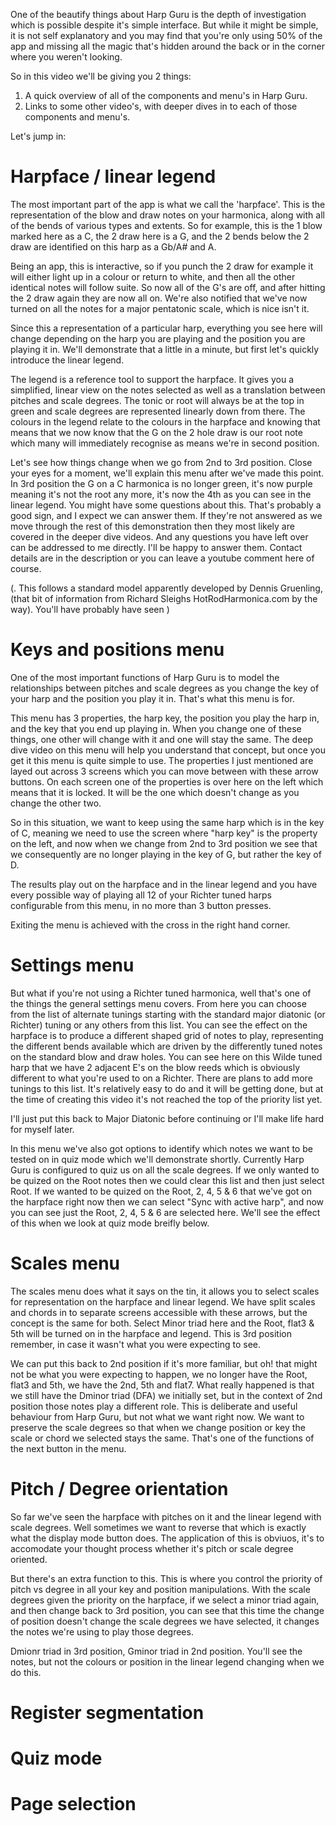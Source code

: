 One of the beautify things about Harp Guru is the depth of investigation which is possible despite it's simple interface. But while it might be simple, it is not self explanatory and you may find that you're only using 50% of the app and missing all the magic that's hidden around the back or in the corner where you weren't looking.

So in this video we'll be giving you 2 things:

1. A quick overview of all of the components and menu's in Harp Guru.
2. Links to some other video's, with deeper dives in to each of those components and menu's.

Let's jump in:

# Harpface / linear legend

The most important part of the app is what we call the 'harpface'. This is the representation of the blow and draw notes on your harmonica, along with all of the bends of various types and extents. So for example, this is the 1 blow marked here as a C, the 2 draw here is a G, and the 2 bends below the 2 draw are identified on this harp as a Gb/A# and A.

Being an app, this is interactive, so if you punch the 2 draw for example it will either light up in a colour or return to white, and then all the other identical notes will follow suite. So now all of the G's are off, and after hitting the 2 draw again they are now all on. We're also notified that we've now turned on all the notes for a major pentatonic scale, which is nice isn't it.

Since this a representation of a particular harp, everything you see here will change depending on the harp you are playing and the position you are playing it in. We'll demonstrate that a little in a minute, but first let's quickly introduce the linear legend.

The legend is a reference tool to support the harpface. It gives you a simplified, linear view on the notes selected as well as a translation between pitches and scale degrees. The tonic or root will always be at the top in green and scale degrees are represented linearly down from there. The colours in the legend relate to the colours in the harpface and knowing that means that we now know that the G on the 2 hole draw is our root note which many will immediately recognise as means we're in second position.

Let's see how things change when we go from 2nd to 3rd position. Close your eyes for a moment, we'll explain this menu after we've made this point. In 3rd position the G on a C harmonica is no longer green, it's now purple meaning it's not the root any more, it's now the 4th as you can see in the linear legend. You might have some questions about this. That's probably a good sign, and I expect we can answer them. If they're not answered as we move through the rest of this demonstration then they most likely are covered in the deeper dive videos. And any questions you have left over can be addressed to me directly. I'll be happy to answer them. Contact details are in the description or you can leave a youtube comment here of course.

(. This follows a standard model apparently developed by Dennis Gruenling, (that bit of information from Richard Sleighs HotRodHarmonica.com by the way). You'll have probably have seen )



# Keys and positions menu

One of the most important functions of Harp Guru is to model the relationships between pitches and scale degrees as you change the key of your harp and the position you play it in. That's what this menu is for.

This menu has 3 properties, the harp key, the position you play the harp in, and the key that you end up playing in. When you change one of these things, one other will change with it and one will stay the same. The deep dive video on this menu will help you understand that concept, but once you get it this menu is quite simple to use. The properties I just mentioned are layed out across 3 screens which you can move between with these arrow buttons. On each screen one of the properties is over here on the left which means that it is locked. It will be the one which doesn't change as you change the other two.

So in this situation, we want to keep using the same harp which is in the key of C, meaning we need to use the screen where "harp key" is the property on the left, and now when we change from 2nd to 3rd position we see that we consequently are no longer playing in the key of G, but rather the key of D.

The results play out on the harpface and in the linear legend and you have every possible way of playing all 12 of your Richter tuned harps configurable from this menu, in no more than 3 button presses.

Exiting the menu is achieved with the cross in the right hand corner.

# Settings menu

But what if you're not using a Richter tuned harmonica, well that's one of the things the general settings menu covers. From here you can choose from the list of alternate tunings starting with the standard major diatonic (or Richter) tuning or any others from this list. You can see the effect on the harpface is to produce a different shaped grid of notes to play, representing the different bends available which are driven by the differently tuned notes on the standard blow and draw holes. You can see here on this Wilde tuned harp that we have 2 adjacent E's on the blow reeds which is obviously different to what you're used to on a Richter. There are plans to add more tunings to this list. It's relatively easy to do and it will be getting done, but at the time of creating this video it's not reached the top of the priority list yet.

I'll just put this back to Major Diatonic before continuing or I'll make life hard for myself later.

In this menu we've also got options to identify which notes we want to be tested on in quiz mode which we'll demonstrate shortly. Currently Harp Guru is configured to quiz us on all the scale degrees. If we only wanted to be quized on the Root notes then we could clear this list and then just select Root. If we wanted to be quized on the Root, 2, 4, 5 & 6 that we've got on the harpface right now then we can select "Sync with active harp", and now you can see just the Root, 2, 4, 5 & 6 are selected here. We'll see the effect of this when we look at quiz mode breifly below.

# Scales menu

The scales menu does what it says on the tin, it allows you to select scales for representation on the harpface and linear legend. We have split scales and chords in to separate screens accessible with these arrows, but the concept is the same for both. Select Minor triad here and the Root, flat3 & 5th will be turned on in the harpface and legend. This is 3rd position remember, in case it wasn't what you were expecting to see.

We can put this back to 2nd position if it's more familiar, but oh! that might not be what you were expecting to happen, we no longer have the Root, flat3 and 5th, we have the 2nd, 5th and flat7. What really happened is that we still have the Dminor triad (DFA) we initially set, but in the context of 2nd position those notes play a different role. This is deliberate and useful behaviour from Harp Guru, but not what we want right now. We want to preserve the scale degrees so that when we change position or key the scale or chord we selected stays the same. That's one of the functions of the next button in the menu.

# Pitch / Degree orientation

So far we've seen the harpface with pitches on it and the linear legend with scale degrees. Well sometimes we want to reverse that which is exactly what the display mode button does. The application of this is obviuos, it's to accomodate your thought process whether it's pitch or scale degree oriented.

But there's an extra function to this. This is where you control the priority of pitch vs degree in all your key and position manipulations. With the scale degrees given the priority on the harpface, if we select a minor triad again, and then change back to 3rd position, you can see that this time the change of position doesn't change the scale degrees we have selected, it changes the notes we're using to play those degrees.

Dmionr triad in 3rd position, Gminor triad in 2nd position. You'll see the notes, but not the colours or position in the linear legend changing when we do this.

# Register segmentation

# Quiz mode

# Page selection

